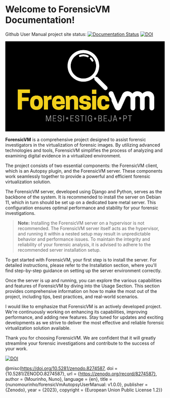 # Welcome to ForensicVM Documentation!

Github User Manual project site status: [![Documentation Status](https://readthedocs.org/projects/forensicvm-autopsy-plugin-user-manual/badge/?version=latest)](https://forensicvm-autopsy-plugin-user-manual.readthedocs.io/en/latest/?badge=latest) [![DOI](https://zenodo.org/badge/675339901.svg)](https://zenodo.org/badge/latestdoi/675339901)


![ForensicVM Logo](docs/ForensicVM.jpg)

**ForensicVM** is a comprehensive project designed to assist forensic investigators in the virtualization of forensic images. By utilizing advanced technologies and tools, ForensicVM simplifies the process of analyzing and examining digital evidence in a virtualized environment.

The project consists of two essential components: the ForensicVM client, which is an Autopsy plugin, and the ForensicVM server. These components work seamlessly together to provide a powerful and efficient forensic virtualization solution.

The ForensicVM server, developed using Django and Python, serves as the backbone of the system. It is recommended to install the server on Debian 11, which in turn should be set up on a dedicated bare metal server. This configuration ensures optimal performance and stability for your forensic investigations.

> **Note:** Installing the ForensicVM server on a hypervisor is not recommended. The ForensicVM server itself acts as the hypervisor, and running it within a nested setup may result in unpredictable behavior and performance issues. To maintain the integrity and reliability of your forensic analysis, it is advised to adhere to the recommended server installation setup.

To get started with ForensicVM, your first step is to install the server. For detailed instructions, please refer to the Installation section, where you'll find step-by-step guidance on setting up the server environment correctly.

Once the server is up and running, you can explore the various capabilities and features of ForensicVM by diving into the Usage Section. This section provides comprehensive information on how to make the most out of the project, including tips, best practices, and real-world scenarios.

I would like to emphasize that ForensicVM is an actively developed project. We're continuously working on enhancing its capabilities, improving performance, and adding new features. Stay tuned for updates and exciting developments as we strive to deliver the most effective and reliable forensic virtualization solution available.

Thank you for choosing ForensicVM. We are confident that it will greatly streamline your forensic investigations and contribute to the success of your work.

[![DOI](https://zenodo.org/badge/675339901.svg)](https://zenodo.org/badge/latestdoi/675339901)


@misc{https://doi.org/10.5281/zenodo.8274587, doi = {10.5281/ZENODO.8274587}, url = {https://zenodo.org/record/8274587}, author = {Mourinho, Nuno}, language = {en}, title = {nunomourinho/forensicVmAutopsyUserManual: v1.0.0}, publisher = {Zenodo}, year = {2023}, copyright = {European Union Public License 1.2}}
